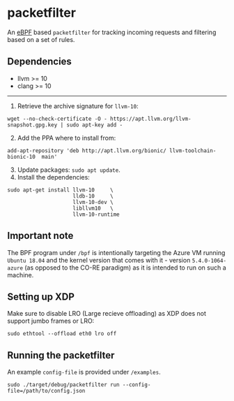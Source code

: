 # packetfilter

An [eBPF](https://ebpf.io/) based `packetfilter` for tracking incoming requests and filtering based on a set of rules. 

## Dependencies
- llvm >= 10
- clang >= 10
---
1. Retrieve the archive signature for `llvm-10`:
```
wget --no-check-certificate -O - https://apt.llvm.org/llvm-snapshot.gpg.key | sudo apt-key add -
```

2. Add the PPA where to install from:
```
add-apt-repository 'deb http://apt.llvm.org/bionic/ llvm-toolchain-bionic-10  main'
```
3. Update packages: `sudo apt update`.
4. Install the dependencies: 
```
sudo apt-get install llvm-10     \
                     lldb-10     \
                     llvm-10-dev \
                     libllvm10   \
                     llvm-10-runtime
```

## Important note
The BPF program under `/bpf` is intentionally targeting the Azure VM running `Ubuntu 18.04` and the kernel version that comes with it - version `5.4.0-1064-azure` (as opposed to the CO-RE paradigm) as it is intended to run on such a machine.

## Setting up XDP
Make sure to disable LRO (Large recieve offloading) as XDP does not support jumbo frames or LRO:
```
sudo ethtool --offload eth0 lro off
```

## Running the packetfilter
An example `config-file` is provided under `/examples`.
```
sudo ./target/debug/packetfilter run --config-file=/path/to/config.json
```